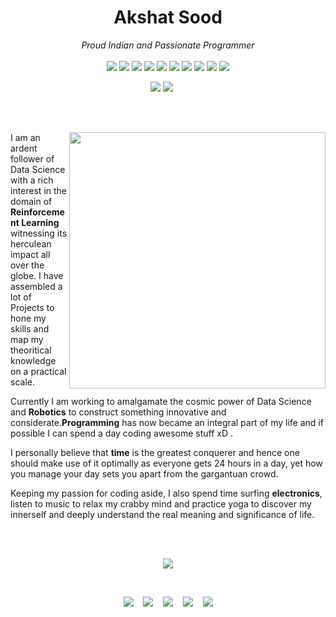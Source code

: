 <h1 align=center>Akshat Sood</h1>

<p align=center><em>Proud Indian and Passionate Programmer</em><br><br>
    <img src="https://img.shields.io/badge/Robotics-blueviolet">
    <img src="https://img.shields.io/badge/Python-blue">
    <img src="https://img.shields.io/badge/Reinforcement Learning-important">
    <img src="https://img.shields.io/badge/Javascript-yellow">
    <img src="https://img.shields.io/badge/ReactJS-critical">
    <img src="https://img.shields.io/badge/C++-blue">
    <img src="https://img.shields.io/badge/Docker-red">
    <img src="https://img.shields.io/badge/SQL-orange">
    <img src="https://img.shields.io/badge/Tableau-blueviolet">
    <img src="https://img.shields.io/badge/Git-yellow">
</p>

<p align=center>
    <img src="https://komarev.com/ghpvc/?username=akshatsood2249&color=blue">
<!--     <img src="https://badges.pufler.dev/repos/akshatsood2249"> -->
    <a href="https://github.com/akshatsood2249?tab=followers" target="_blank"><img src="https://img.shields.io/github/followers/akshatsood2249.svg?style=social&label=Follow&maxAge=2592000"></a><span>&nbsp;&nbsp;&nbsp;&nbsp;&nbsp;</span>
<!--     <a href="https://GitHub.com/akshatsood2249/StrapDown.js/stargazers/" target="_blank"><img src="https://img.shields.io/github/stars/akshatsood2249/StrapDown.js.svg?style=social&label=Star&maxAge=2592000"></a><span>&nbsp;&nbsp;&nbsp;&nbsp;&nbsp;</span>
    <a href="https://GitHub.com/akshatsood2249/StrapDown.js/network/" target="_blank"><img src="https://img.shields.io/github/forks/akshatsood2249/StrapDown.js.svg?style=social&label=Fork&maxAge=2592000"></a> -->
</p>
<br><br>
<p>
    <img src="https://remakelearning.org/wp-content/uploads/2020/01/122.gif" align=right width='410'>
I am an ardent follower of Data Science with a rich interest in the domain of <b>Reinforcement Learning</b> witnessing its herculean impact all over the globe. I have assembled a lot of Projects to hone my skills and map my theoritical knowledge on a practical scale. 
    
Currently I am working to amalgamate the cosmic power of Data Science and <b>Robotics</b> to construct something innovative and considerate.<b>Programming</b> has now became an integral part of my life and if possible I can spend a day coding awesome stuff xD . 

I personally believe that <b>time</b> is the greatest conquerer and hence one should make use of it optimally as everyone gets 24 hours in a day, yet how you manage your day sets you apart from the gargantuan crowd. 

Keeping my passion for coding aside, I also spend time surfing <b>electronics</b>, listen to music to relax my crabby mind and practice yoga to discover my innerself and deeply understand the real meaning and significance of life.
</p><br>

<p align=center>
<!--     <a href="https://github.com/akshatsood2249"><img src="https://github-readme-stats.vercel.app/api/top-langs/?username=akshatsood2249&layout=compact"></a> -->
    <br>
  <img align=center src="https://github-readme-stats.vercel.app/api?username=akshatsood2249&show_icons=true">
</p>

<br>

<p align=center>
    <a href="https://www.facebook.com/akshatsood2249" target="_blank"><img src="https://cdn1.iconfinder.com/data/icons/logotypes/32/square-facebook-32.png"></a>&nbsp;&nbsp;&nbsp;
    <a href="https://www.instagram.com/akshatsood_209/" target="_blank"><img src="https://cdn4.iconfinder.com/data/icons/social-media-2146/512/25_social-32.png"></a>&nbsp;&nbsp;&nbsp;
    <a href="https://stackoverflow.com/users/story/13897142?newreg=d8c553c1073a4b44a9b2bba9c298eac7" target="_blank"><img src="https://cdn2.iconfinder.com/data/icons/social-icons-color/512/stackoverflow-32.png"></a>&nbsp;&nbsp;&nbsp;
    <a href="https://www.linkedin.com/in/akshatsood2249" target="_blank"><img src="https://cdn1.iconfinder.com/data/icons/logotypes/32/square-linkedin-32.png"></a>&nbsp;&nbsp;&nbsp;
    <a href="https://twitter.com/AkshatSood20" target="_blank"><img src="https://cdn3.iconfinder.com/data/icons/capsocial-round/500/twitter-32.png"></a>
</p>
